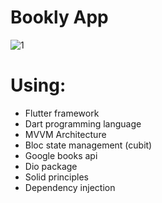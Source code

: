 # Bookly App

![1](https://github.com/HossamShafeek/Bookly-App/assets/74622522/b97969a2-8d94-403d-8f45-394c82114fd1)
# Using:
- Flutter framework
- Dart programming language
- MVVM Architecture
- Bloc state management (cubit)
- Google books api
- Dio package
- Solid principles
- Dependency injection
